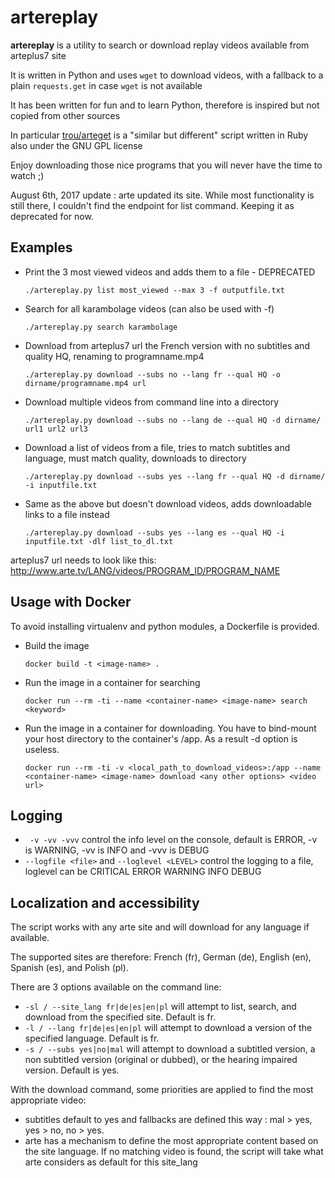 # artereplay

**artereplay** is a utility to search or download replay videos available from arteplus7 site

It is written in Python and uses `wget` to download videos, with a fallback to a plain `requests.get` in case `wget` is not available

It has been written for fun and to learn Python, therefore is inspired but not copied from other sources

In particular [trou/arteget](https://github.com/trou/arteget) is a "similar but different" script written in Ruby also under the GNU GPL license

Enjoy downloading those nice programs that you will never have the time to watch ;)

August 6th, 2017 update : arte updated its site. While most functionality is still there, I couldn't find the endpoint for list command. Keeping it as deprecated for now.

## Examples

* Print the 3 most viewed videos and adds them to a file - DEPRECATED
    ```
    ./artereplay.py list most_viewed --max 3 -f outputfile.txt
    ```
        
* Search for all karambolage videos (can also be used with -f)
    ```
    ./artereplay.py search karambolage
    ```
* Download from arteplus7 url the French version with no subtitles and quality HQ, renaming to programname.mp4

    ```
    ./artereplay.py download --subs no --lang fr --qual HQ -o dirname/programname.mp4 url
    ```
* Download multiple videos from command line into a directory

    ```
    ./artereplay.py download --subs no --lang de --qual HQ -d dirname/ url1 url2 url3
    ```
* Download a list of videos from a file, tries to match subtitles and language, must match quality, downloads to directory

    ```
    ./artereplay.py download --subs yes --lang fr --qual HQ -d dirname/ -i inputfile.txt
    ```
* Same as the above but doesn't download videos, adds downloadable links to a file instead

    ```
    ./artereplay.py download --subs yes --lang es --qual HQ -i inputfile.txt -dlf list_to_dl.txt
    ```
    
arteplus7 url needs to look like this: http://www.arte.tv/LANG/videos/PROGRAM_ID/PROGRAM_NAME

## Usage with Docker

To avoid installing virtualenv and python modules, a Dockerfile is provided.

* Build the image
    ```
    docker build -t <image-name> .
    ```
* Run the image in a container for searching
    ```
    docker run --rm -ti --name <container-name> <image-name> search <keyword>
    ```
* Run the image in a container for downloading. You have to bind-mount your host directory to the container's /app. As a result -d option is useless.
    ```
    docker run --rm -ti -v <local_path_to_download_videos>:/app --name <container-name> <image-name> download <any other options> <video url>
    ```

## Logging

* ` -v -vv -vvv` control the info level on the console, default is ERROR, -v is WARNING, -vv is INFO and -vvv is DEBUG
* `--logfile <file>` and `--loglevel <LEVEL>` control the logging to a file, loglevel can be CRITICAL ERROR WARNING INFO DEBUG

## Localization and accessibility

The script works with any arte site and will download for any language if available.

The supported sites are therefore: French (fr), German (de), English (en), Spanish (es), and Polish (pl).

There are 3 options available on the command line:
* `-sl / --site_lang fr|de|es|en|pl` will attempt to list, search, and download from the specified site. Default is fr. 
* `-l / --lang fr|de|es|en|pl` will attempt to download a version of the specified language. Default is fr.
* `-s / --subs yes|no|mal` will attempt to download a subtitled version, a non subtitled version (original or dubbed), or the hearing impaired version. Default is yes.

With the download command, some priorities are applied to find the most appropriate video:
- subtitles default to yes and fallbacks are defined this way : mal > yes, yes > no, no > yes.
- arte has a mechanism to define the most appropriate content based on the site language. If no matching video is found, the script will take what arte considers as default for this site_lang
